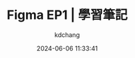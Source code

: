 ---
title: Figma EP1 | 學習筆記
date: 2024-06-06 11:33:41
author: kdchang
tags: 
    - 產品專案
    - 產案管理
    - product
    - Product Manager
    - 產品經理
    - 產品
    - Career
    - Career Development
    - figma

---